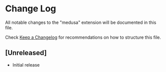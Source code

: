 # Change Log
All notable changes to the "medusa" extension will be documented in this file.

Check [Keep a Changelog](http://keepachangelog.com/) for recommendations on how to structure this file.

## [Unreleased]
- Initial release